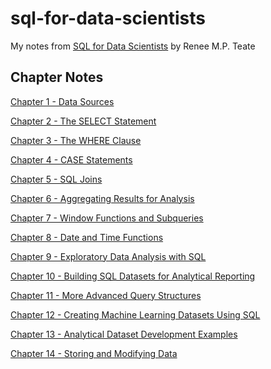 # sql-for-data-scientists

My notes from [SQL for Data Scientists](https://sqlfordatascientists.com/) by Renee M.P. Teate

## Chapter Notes 

[Chapter 1 - Data Sources](notes/01_Data-Sources.md) <br>

[Chapter 2 - The SELECT Statement](notes/02_SELECT.md) <br>

[Chapter 3 - The WHERE Clause](notes/03_WHERE.md) <br>

[Chapter 4 - CASE Statements](notes/04_CASE.md) <br>

[Chapter 5 - SQL Joins](notes/05_JOINS.md) <br>

[Chapter 6 - Aggregating Results for Analysis](notes/06_Aggregating-Results.md) <br>

[Chapter 7 - Window Functions and Subqueries](notes/07_Window-Functions-and-Subqueries.md) <br>

[Chapter 8 - Date and Time Functions](notes/08_Date-and-Time-Functions.md) <br>

[Chapter 9 - Exploratory Data Analysis with SQL]() <br>

[Chapter 10 - Building SQL Datasets for Analytical Reporting]() <br>

[Chapter 11 - More Advanced Query Structures]() <br>

[Chapter 12 - Creating Machine Learning Datasets Using SQL]() <br>

[Chapter 13 - Analytical Dataset Development Examples]() <br>

[Chapter 14 - Storing and Modifying Data]() <br>
